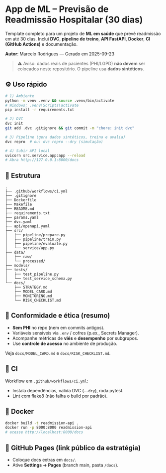 # App de ML – Previsão de Readmissão Hospitalar (30 dias)

Template completo para um projeto de **ML em saúde** que prevê
readmissão em até 30 dias. Inclui **DVC**, **pipeline de treino**,
**API FastAPI**, **Docker**, **CI (GitHub Actions)** e documentação.

**Autor**: Marcelo Rodrigues — Gerado em 2025-09-23

> ⚠️ Aviso: dados reais de pacientes (PHI/LGPD) **não devem** ser
> colocados neste repositório. O pipeline usa **dados sintéticos**.

## ⚙️ Uso rápido

```bash
# 1) Ambiente
python -m venv .venv && source .venv/bin/activate
# Windows: .venv\Scripts\activate
pip install -r requirements.txt

# 2) DVC
dvc init
git add .dvc .gitignore && git commit -m "chore: init dvc"

# 3) Pipeline (gera dados sintéticos, treina e avalia)
dvc repro  # ou: dvc repro --dry (simulação)

# 4) Subir API local
uvicorn src.service.app:app --reload
# Abra http://127.0.0.1:8000/docs
```

## 📁 Estrutura

```
.
├── .github/workflows/ci.yml
├── .gitignore
├── Dockerfile
├── Makefile
├── README.md
├── requirements.txt
├── params.yaml
├── dvc.yaml
├── api/openapi.yaml
├── src/
│   ├── pipeline/prepare.py
│   ├── pipeline/train.py
│   ├── pipeline/evaluate.py
│   └── service/app.py
├── data/
│   ├── raw/
│   └── processed/
├── models/
├── tests/
│   ├── test_pipeline.py
│   └── test_service_schema.py
└── docs/
    ├── STRATEGY.md
    ├── MODEL_CARD.md
    ├── MONITORING.md
    └── RISK_CHECKLIST.md
```

## 🔐 Conformidade e ética (resumo)

- **Sem PHI** no repo (nem em commits antigos).
- Variáveis sensíveis via `.env` / cofres (p.ex., Secrets Manager).
- Acompanhe métricas de **viés** e **desempenho** por subgrupos.
- Use **controle de acesso** no ambiente de produção.

Veja `docs/MODEL_CARD.md` e `docs/RISK_CHECKLIST.md`.

## 🧪 CI

Workflow em `.github/workflows/ci.yml`:
- Instala dependências, valida DVC (`--dry`), roda pytest.
- Lint com flake8 (não falha o build por padrão).

## 🚀 Docker

```bash
docker build -t readmission-api .
docker run -p 8000:8000 readmission-api
# acesse http://localhost:8000/docs
```

## 🔗 GitHub Pages (link público da estratégia)
- Coloque docs extras em `docs/`.
- Ative **Settings → Pages** (branch main, pasta `/docs`).
